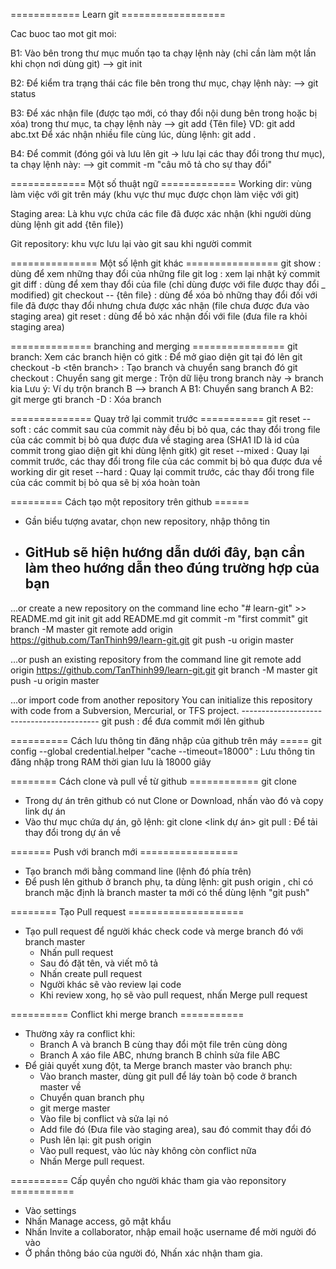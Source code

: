  ============ Learn git ==================

Cac buoc tao mot git moi:

B1: Vào bên trong thư mục muốn tạo ta chạy lệnh này (chỉ cần làm một lần khi chọn nơi dùng git)
--> git init

B2: Để kiểm tra trạng thái các file bên trong thư mục, chạy lệnh này:
--> git status

B3: Để xác nhận file (được tạo mới, có thay đổi nội dung bên trong hoặc bị xóa) trong thư mục, ta chạy lệnh này
--> git add {Tên file}
VD: git add abc.txt
Để xác nhận nhiều file cùng lúc, dùng lệnh: git add .

B4: Để commit (đóng gói và lưu lên git -> lưu lại các thay đổi trong thư mục), ta chạy lệnh này:
--> git commit -m "câu mô tả cho sự thay đổi"

============= Một số thuật ngữ =============
Working dir: vùng làm việc với git trên máy (khu vực thư mục được chọn làm việc với git)

Staging area: Là khu vực chứa các file đã được xác nhận (khi người dùng dùng lệnh git add {tên file})

Git repository: khu vực lưu lại vào git sau khi người commit


=============== Một số lệnh git khác ================
git show   : dùng để xem những thay đổi của những file
git log    : xem lại nhật ký commit
git diff   : dùng để xem thay đổi của file (chỉ dùng được với file được thay đổi _ modified)
git checkout -- {tên file} : dùng để xóa bỏ những thay đổi đối với file đã được thay đổi nhưng chưa được xác nhận (file chưa được đưa vào staging area)
git reset  : dùng để bỏ xác nhận đối với file (đưa file ra khỏi staging area)

============== branching and merging ================
git branch: Xem các branch hiện có
gitk : Để mở giao diện git tại đó lên
git checkout -b <tên branch> : Tạo branch và chuyển sang branch đó
git checkout <branch> : Chuyển sang <branch>
git merge : Trộn dữ liệu trong branch này -> branch kia
	Lưu ý: Ví dụ trộn branch B --> branch A
		B1: Chuyển sang branch A
		B2: git merge <branch B> 
gti branch -D <branch> : Xóa branch

============== Quay trở lại commit trước ===========
git reset --soft <SHA1 ID> : các commit sau của commit này đều bị bỏ qua, các thay đổi trong file của các commit bị bỏ qua được đưa về staging area (SHA1 ID là id của commit trong giao diện git khi dùng lệnh gitk)
git reset --mixed <SHA1 ID> : Quay lại commit trước, các thay đổi trong file của các commit bị bỏ qua được đưa về working dir
git reset --hard <SHA1 ID> : Quay lại commit trước, các thay đổi trong file của các commit bị bỏ qua sẽ bị xóa hoàn toàn

========= Cách tạo một repository trên github ======
- Gần biểu tượng avatar, chọn new repository, nhập thông tin
- GitHub sẽ hiện hướng dẫn dưới đây, bạn cần làm theo hướng dẫn theo đúng trường hợp của bạn
	-----------------------------------------
…or create a new repository on the command line
echo "# learn-git" >> README.md
git init
git add README.md
git commit -m "first commit"
git branch -M master
git remote add origin https://github.com/TanThinh99/learn-git.git
git push -u origin master
                
…or push an existing repository from the command line
git remote add origin https://github.com/TanThinh99/learn-git.git
git branch -M master
git push -u origin master

…or import code from another repository
You can initialize this repository with code from a Subversion, Mercurial, or TFS project.
	------------------------------------------
git push : để đưa commit mới lên github

========== Cách lưu thông tin đăng nhập của github trên máy =====
git config --global credential.helper "cache --timeout=18000" : Lưu thông tin đăng nhập trong RAM thời gian lưu là 18000 giây

======== Cách clone và pull về từ github ============
git clone
- Trong dự án trên github có nut Clone or Download, nhấn vào đó và copy link dự án
- Vào thư mục chứa dự án, gõ lệnh: git clone <link dự án>
git pull : Để tải thay đổi trong dự án về

======= Push với branch mới =================
- Tạo branch mới bằng command line (lệnh đó phía trên)
- Để push lên github ở branch phụ, ta dùng lệnh: git push origin <branch>, chỉ có branch mặc định là branch master ta mới có thể dùng lệnh "git push"

======== Tạo Pull request ====================
- Tạo pull request để người khác check code và merge branch đó với branch master
	+ Nhấn pull request
	+ Sau đó đặt tên, và viết mô tả
	+ Nhấn create pull request
	+ Người khác sẽ vào review lại code
 	+ Khi review xong, họ sẽ vào pull request, nhấn Merge pull request

========== Conflict khi merge branch ===========
- Thường xảy ra conflict khi:
	+ Branch A và branch B cùng thay đổi một file trên cùng dòng
	+ Branch A xáo file ABC, nhưng branch B chỉnh sửa file ABC
- Để giải quyết xung đột, ta Merge branch master vào branch phụ:
	+ Vào branch master, dùng git pull để láy toàn bộ code ở branch master về
	+ Chuyển quan branch phụ
	+ git merge master
	+ Vào file bị conflict và sửa lại nó
	+ Add file đó (Đưa file vào staging area), sau đó commit thay đổi đó
	+ Push lên lại: git push origin <branch>
	+ Vào pull request, vào lúc này không còn conflict nữa
	+ Nhấn Merge pull request.

========== Cấp quyền cho người khác tham gia vào reponsitory ===========
- Vào settings
- Nhấn Manage access, gõ mật khẩu
- Nhấn Invite a collaborator, nhập email hoặc username để mời người đó vào
- Ở phần thông báo của người đó, Nhấn xác nhận tham gia.
